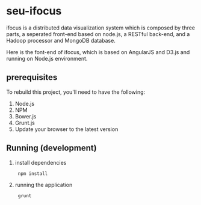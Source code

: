# seu-ifocus

ifocus is a distributed data visualization system which is composed by three parts, a seperated front-end based
 on node.js, a RESTful back-end, and a Hadoop processor and MongoDB database.
 
 Here is the font-end of ifocus, which is based on AngularJS and D3.js and running on Node.js environment.
 
## prerequisites

To rebuild this project, you'll need to have the following:

1. Node.js
2. NPM
3. Bower.js
4. Grunt.js
5. Update your browser to the latest version

## Running (development)

1. install dependencies

        npm install
    
2. running the application

        grunt